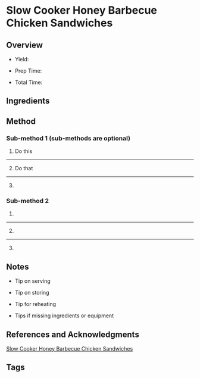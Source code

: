 # Slow Cooker Honey Barbecue Chicken Sandwiches

## Overview

- Yield:

- Prep Time:

- Total Time:

## Ingredients



## Method

### Sub-method 1 (sub-methods are optional)

1. Do this
---
2. Do that
---
3.

### Sub-method 2

1.
---
2.
---
3.

## Notes

- Tip on serving

- Tip on storing

- Tip for reheating

- Tips if missing ingredients or equipment

## References and Acknowledgments

[Slow Cooker Honey Barbecue Chicken Sandwiches](http://www.uncommondesignsonline.com/slow-cooker-honey-barbecue-chicken-sandwiches/)

## Tags


